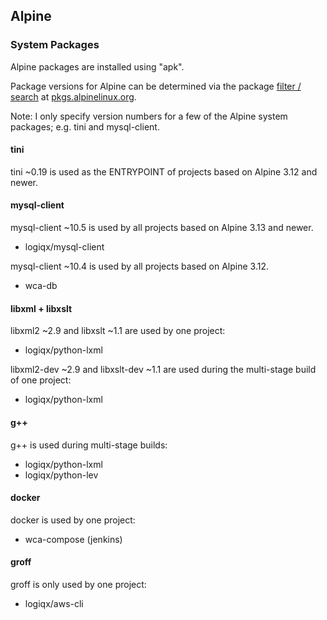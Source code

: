## Alpine

### System Packages

Alpine packages are installed using "apk".

Package versions for Alpine can be determined via the package [filter / search](https://pkgs.alpinelinux.org/packages) at [pkgs.alpinelinux.org](https://alpinelinux.org/).

Note: I only specify version numbers for a few of the Alpine system packages; e.g. tini and mysql-client.



#### tini

tini ~0.19 is used as the ENTRYPOINT of projects based on Alpine 3.12 and newer.



#### mysql-client

mysql-client ~10.5 is used by all projects based on Alpine 3.13 and newer.

- logiqx/mysql-client

mysql-client ~10.4 is used by all projects based on Alpine 3.12.

- wca-db



#### libxml + libxslt

libxml2 ~2.9 and libxslt ~1.1 are used by one project:

- logiqx/python-lxml

libxml2-dev ~2.9 and libxslt-dev ~1.1 are used during the multi-stage build of one project:

- logiqx/python-lxml



#### g++

g++ is used during multi-stage builds:

- logiqx/python-lxml
- logiqx/python-lev



#### docker

docker is used by one project:

- wca-compose (jenkins)



#### groff

groff is only used by one project:

- logiqx/aws-cli



